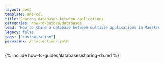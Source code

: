 ```yaml
---
layout: post
template: one-col
title: Sharing databases between applications
categories: how-to-guides/databases
lead: "How to share a database between multiple applications in Maestro"
legacy: false
tags: ["customization"]
permalink: /:collection/:path
---
```

{% include how-to-guides/databases/sharing-db.md %}
